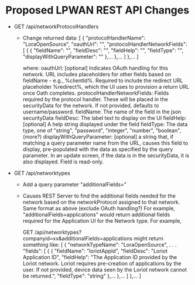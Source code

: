 # Proposed LPWAN REST API Changes

- GET /api/networkProtocolHandlers


  - Change returned data:
    [
        { 
            "protocolHandlerName": "LoraOpenSource",
            "oauthUrl": "<see notes below>",
            "protocolHandlerNetworkFields": [
                {
                   {
                       "fieldName": "",
                       "fieldDesc": "",
                       "fieldHelp": "",
                       "fieldType": "",
                       "displayWithQueryParameter": ""
                   },...
                },...
            ]
        },...
    ]
    
    where:
        oauthUrl: [optional] Indicates OAuth handling for this network.
                  URL includes placeholders for other fields based on 
                  fieldName - e.g., %clientId%.  Required to include the 
                  redirect URL placeholder %redirect%, which the UI uses 
                  to provision a return URL once Oath completes.
        protocolHandlerNetworkFields:
                  Fields required by the protocol handler.  These will be 
                  placed in the securityData for the network.  If not provided,
                  defaults to username/password.
        fieldName: The name of the field in the json securityData
        fieldDesc: The label text to display on the UI
        fieldHelp: [optional] A help string displayed under the field
        fieldType: The data type, one of "string", "password", "integer",
                   "number", "boolean", (more?)
        displayWithQueryParameter: [optional] a string that, if matching a
                   query parameter name from the URL, causes this field to
                   display, pre-populated with the data as specified by the
                   query parameter.  In an update screen, if the data is in
                   the securityData, it is also displayed.  Field is read-only.

- GET /api/networktypes
  - Add a query parameter "additionalFields=<type>"
  - Causes REST Server to find the additional fields needed for the network
    based on the networkProtocol assigned to that network.  Same format as
    above (exclude OAuth handling?)  For example,
    "additionalFields=applications" would return additional fields required
    for the Application UI for the Network type.  For example,
    
    GET /api/networktypes?companyid=xx&additionalFields=applications might 
    return something like:
    [
        { 
            "networkTypeName": "LoraOpenSource",
            .
            .
            .
            "fields": [
                {
                   {
                       "fieldName": "loriotAppId",
                       "fieldDesc": "Loriot Application ID",
                       "fieldHelp": "The Application ID provided by the Loriot network.  Loriot requires pre-creation of applications by the user.  If not provided, device data seen by the Loriot network cannot be returned.",
                       "fieldType": "string"
                   },...
                },...
            ]
        },...
    ]

    
    

